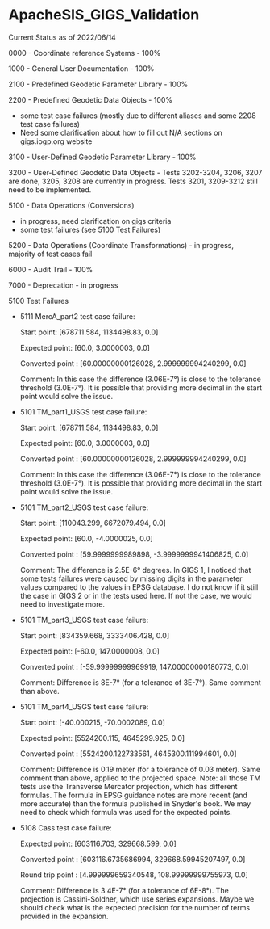 # ApacheSIS_GIGS_Validation

Current Status as of 2022/06/14

0000 - Coordinate reference Systems - 100% 

1000 - General User Documentation - 100%

2100 - Predefined Geodetic Parameter Library - 100%

2200 - Predefined Geodetic Data Objects - 100%
- some test case failures (mostly due to different aliases and some 2208 test case failures) 
- Need some clarification about how to fill out N/A sections on gigs.iogp.org website

3100 - User-Defined Geodetic Parameter Library - 100%

3200 - User-Defined Geodetic Data Objects - Tests 3202-3204, 3206, 3207 are done, 3205, 3208 are currently in progress. Tests 3201, 3209-3212 still need to be implemented.

5100 - Data Operations (Conversions) 
- in progress, need clarification on gigs criteria
- some test failures (see 5100 Test Failures)

5200 - Data Operations (Coordinate Transformations) - in progress, majority of test cases fail

6000 - Audit Trail - 100%

7000 - Deprecation - in progress






5100 Test Failures 

  - 5111 MercA_part2 test case failure:
  
    Start point: [678711.584, 1134498.83, 0.0]
    
    Expected point: [60.0, 3.0000003, 0.0]
    
    Converted point : [60.00000000126028, 2.999999994240299, 0.0]
    
    Comment: In this case the difference (3.06E-7°) is close to the tolerance threshold (3.0E-7°). It is possible that providing more decimal in the start point would solve the issue.

  - 5101 TM_part1_USGS test case failure:
  
    Start point: [678711.584, 1134498.83, 0.0]
    
    Expected point: [60.0, 3.0000003, 0.0]
    
    Converted point : [60.00000000126028, 2.999999994240299, 0.0]
    
    Comment: In this case the difference (3.06E-7°) is close to the tolerance threshold (3.0E-7°). It is possible that providing more decimal in the start point would solve the issue.
    
  - 5101 TM_part2_USGS test case failure:
  
    Start point: [110043.299, 6672079.494, 0.0]
    
    Expected point: [60.0, -4.0000025, 0.0]
    
    Converted point : [59.9999999989898, -3.9999999941406825, 0.0]
    
    Comment: The difference is 2.5E-6° degrees. In GIGS 1, I noticed that some tests failures were caused by missing digits in the parameter values compared to the values in EPSG database. I do not know if it still the case in GIGS 2 or in the tests used here. If not the case, we would need to investigate more.
    
  - 5101 TM_part3_USGS test case failure:
  
    Start point: [834359.668, 3333406.428, 0.0]
    
    Expected point: [-60.0, 147.0000008, 0.0]
    
    Converted point : [-59.99999999969919, 147.00000000180773, 0.0]
    
    Comment: Difference is 8E-7° (for a tolerance of 3E-7°). Same comment than above.
    
  - 5101 TM_part4_USGS test case failure:
  
    Start point: [-40.000215, -70.0002089, 0.0]
    
    Expected point: [5524200.115, 4645299.925, 0.0]
    
    Converted point : [5524200.122733561, 4645300.111994601, 0.0]
    
    Comment: Difference is 0.19 meter (for a tolerance of 0.03 meter). Same comment than above, applied to the projected space. Note: all those TM tests use the Transverse Mercator projection, which has different formulas. The formula in EPSG guidance notes are more recent (and more accurate) than the formula published in Snyder's book. We may need to check which formula was used for the expected points.

  - 5108 Cass test case failure:
  
    Expected point: [603116.703, 329668.599, 0.0]
    
    Converted point : [603116.6735686994, 329668.59945207497, 0.0]
    
    Round trip point : [4.999999659340548, 108.99999999755973, 0.0]
    
    Comment: Difference is 3.4E-7° (for a tolerance of 6E-8°). The projection is Cassini-Soldner, which use series expansions. Maybe we should check what is the expected precision for the number of terms provided in the expansion.
    
      


    
